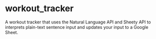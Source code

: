 # workout_tracker
A workout tracker that uses the Natural Language API and Sheety API to interprets plain-text sentence input and updates your input to a Google Sheet. 
